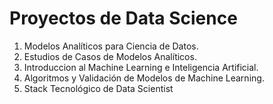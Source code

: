 # Proyectos de Data Science

1. Modelos Analíticos para Ciencia de Datos.
2. Estudios de Casos de Modelos Analíticos.
3. Introduccion al Machine Learning e Inteligencia Artificial.
4. Algoritmos y Validación de Modelos de Machine Learning.
5. Stack Tecnológico de Data Scientist
